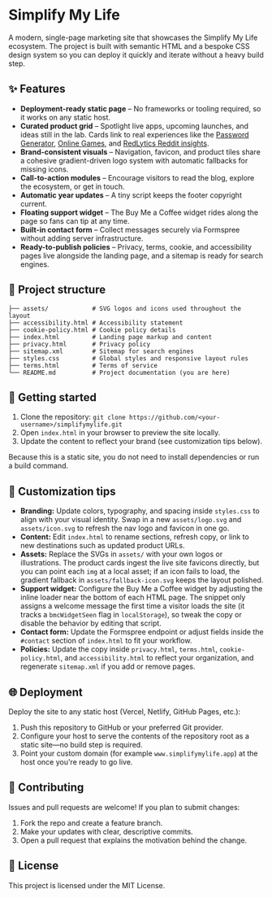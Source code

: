 # Simplify My Life

A modern, single-page marketing site that showcases the Simplify My Life
ecosystem. The project is built with semantic HTML and a bespoke CSS design
system so you can deploy it quickly and iterate without a heavy build step.

## ✨ Features

- **Deployment-ready static page** – No frameworks or tooling required, so it
  works on any static host.
- **Curated product grid** – Spotlight live apps, upcoming launches, and ideas
  still in the lab. Cards link to real experiences like the
  [Password Generator](http://password-generator.simplifymylife.app/),
[Online Games](https://games.simplifymylife.app), and
  [RedLytics Reddit insights](https://redlytics.vercel.app/).
- **Brand-consistent visuals** – Navigation, favicon, and product tiles share a
  cohesive gradient-driven logo system with automatic fallbacks for missing
  icons.
- **Call-to-action modules** – Encourage visitors to read the blog, explore the
  ecosystem, or get in touch.
- **Automatic year updates** – A tiny script keeps the footer copyright
  current.
- **Floating support widget** – The Buy Me a Coffee widget rides along the page
  so fans can tip at any time.
- **Built-in contact form** – Collect messages securely via Formspree without
  adding server infrastructure.
- **Ready-to-publish policies** – Privacy, terms, cookie, and accessibility
  pages live alongside the landing page, and a sitemap is ready for search
  engines.

## 📂 Project structure

```
├── assets/            # SVG logos and icons used throughout the layout
├── accessibility.html # Accessibility statement
├── cookie-policy.html # Cookie policy details
├── index.html         # Landing page markup and content
├── privacy.html       # Privacy policy
├── sitemap.xml        # Sitemap for search engines
├── styles.css         # Global styles and responsive layout rules
├── terms.html         # Terms of service
└── README.md          # Project documentation (you are here)
```

## 🚀 Getting started

1. Clone the repository: `git clone https://github.com/<your-username>/simplifymylife.git`
2. Open `index.html` in your browser to preview the site locally.
3. Update the content to reflect your brand (see customization tips below).

Because this is a static site, you do not need to install dependencies or run a
build command.

## 🎨 Customization tips

- **Branding:** Update colors, typography, and spacing inside `styles.css` to
  align with your visual identity. Swap in a new `assets/logo.svg` and
  `assets/icon.svg` to refresh the nav logo and favicon in one go.
- **Content:** Edit `index.html` to rename sections, refresh copy, or link to
  new destinations such as updated product URLs.
- **Assets:** Replace the SVGs in `assets/` with your own logos or
  illustrations. The product cards ingest the live site favicons directly, but
  you can point each `img` at a local asset; if an icon fails to load, the
  gradient fallback in `assets/fallback-icon.svg` keeps the layout polished.
- **Support widget:** Configure the Buy Me a Coffee widget by adjusting the
  inline loader near the bottom of each HTML page. The snippet only assigns a
  welcome message the first time a visitor loads the site (it tracks a
  `bmcWidgetSeen` flag in `localStorage`), so tweak the copy or disable the
  behavior by editing that script.
- **Contact form:** Update the Formspree endpoint or adjust fields inside the
  `#contact` section of `index.html` to fit your workflow.
- **Policies:** Update the copy inside `privacy.html`, `terms.html`,
  `cookie-policy.html`, and `accessibility.html` to reflect your organization,
  and regenerate `sitemap.xml` if you add or remove pages.

## 🌐 Deployment

Deploy the site to any static host (Vercel, Netlify, GitHub Pages, etc.):

1. Push this repository to GitHub or your preferred Git provider.
2. Configure your host to serve the contents of the repository root as a
   static site—no build step is required.
3. Point your custom domain (for example `www.simplifymylife.app`) at the host
   once you're ready to go live.

## 🤝 Contributing

Issues and pull requests are welcome! If you plan to submit changes:

1. Fork the repo and create a feature branch.
2. Make your updates with clear, descriptive commits.
3. Open a pull request that explains the motivation behind the change.

## 📄 License

This project is licensed under the MIT License.
